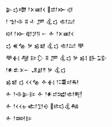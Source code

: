 <div class='block'>
<div class='line'>𒉌𒌓𒈩 𒁹𒉽𒀜𒌋 𒄥𒁍𒋼</div>
<div class='line'>𒁹 𒈠𒈾 𒐉 𒈦 𒂆 𒆬𒌓 𒊕𒁺</div>
<div class='line'>𒊭 𒁹𒁍𒊏𒋡𒀀 𒀸 𒅆 𒁹𒉽𒀜𒌋</div>
<div class='line'>𒌓 𒌍𒆚 𒃻 𒌗𒇯 𒆬𒌓 𒊕𒁺 𒋧</div>
<div class='line'>𒋧𒈬 𒆷 𒄿𒁷 𒐉 𒂆 𒆬𒌓 𒃻 𒌗𒋙 𒃲𒁉</div>
<div class='line'>𒁹𒀭𒉺𒉽𒀸 𒂗𒋗𒈫 𒃻 𒆬𒌓</div>
<div class='line'>𒌗𒇯 𒌓 𒌋𒌋𒆚 𒅆𒈬 𒁹𒃮𒁀𒊑</div>
<div class='line'>𒅆 𒁹𒈾𒉌𒄿 𒅆 𒁹𒀭𒄑𒉋𒊕𒋃</div>
<div class='line'>𒅆 𒁹𒌋𒌋𒉡𒅗𒋛𒀪 𒌣𒆬𒄀</div>
<div class='line'>𒅆 𒁹𒇷𒄿</div>
</div>